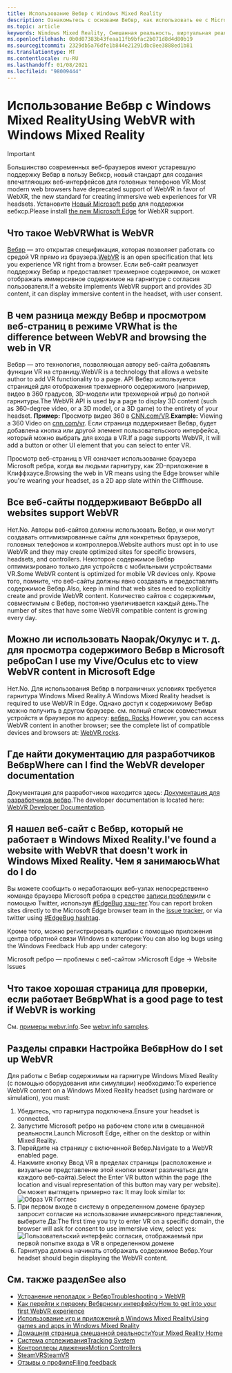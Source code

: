 ```yaml
---
title: Использование Вебвр с Windows Mixed Reality
description: Ознакомьтесь с основами Вебвр, как использовать ее с Microsoft ребром на гарнитурах Windows Mixed Reality, а также как часто устранять неполадки.
ms.topic: article
keywords: Windows Mixed Reality, Смешанная реальность, виртуальная реальность, VR, MR, Вебвр, ребро, Microsoft ребро, просмотр веб-страниц
ms.openlocfilehash: 0b0d07383b43feaa11fb9bfac2b071d8d4d80b19
ms.sourcegitcommit: 2329db5a76dfe1b844e21291dbc8ee3888ed1b81
ms.translationtype: MT
ms.contentlocale: ru-RU
ms.lasthandoff: 01/08/2021
ms.locfileid: "98009444"
---
```

# <a name="using-webvr-with-windows-mixed-reality"></a><span data-ttu-id="fdc4f-104">Использование Вебвр с Windows Mixed Reality</span><span class="sxs-lookup"><span data-stu-id="fdc4f-104">Using WebVR with Windows Mixed Reality</span></span>

>[!IMPORTANT]
><span data-ttu-id="fdc4f-105">Большинство современных веб-браузеров имеют устаревшую поддержку Вебвр в пользу Вебкср, новый стандарт для создания впечатляющих веб-интерфейсов для головных телефонов VR.</span><span class="sxs-lookup"><span data-stu-id="fdc4f-105">Most modern web browsers have deprecated support of WebVR in favor of WebXR, the new standard for creating immersive web experiences for VR headsets.</span></span> <span data-ttu-id="fdc4f-106">Установите [Новый Microsoft ребр](using-microsoft-edge.md) для поддержки вебкср.</span><span class="sxs-lookup"><span data-stu-id="fdc4f-106">Please install [the new Microsoft Edge](using-microsoft-edge.md) for WebXR support.</span></span>

## <a name="what-is-webvr"></a><span data-ttu-id="fdc4f-107">Что такое WebVR</span><span class="sxs-lookup"><span data-stu-id="fdc4f-107">What is WebVR</span></span>

<span data-ttu-id="fdc4f-108">[Вебвр](https://webvr.info) — это открытая спецификация, которая позволяет работать со средой VR прямо из браузера.</span><span class="sxs-lookup"><span data-stu-id="fdc4f-108">[WebVR](https://webvr.info) is an open specification that lets you experience VR right from a browser.</span></span> <span data-ttu-id="fdc4f-109">Если веб-сайт реализует поддержку Вебвр и предоставляет трехмерное содержимое, он может отображать иммерсивное содержимое на гарнитуре с согласия пользователя.</span><span class="sxs-lookup"><span data-stu-id="fdc4f-109">If a website implements WebVR support and provides 3D content, it can display immersive content in the headset, with user consent.</span></span>

## <a name="what-is-the-difference-between-webvr-and-browsing-the-web-in-vr"></a><span data-ttu-id="fdc4f-110">В чем разница между Вебвр и просмотром веб-страниц в режиме VR</span><span class="sxs-lookup"><span data-stu-id="fdc4f-110">What is the difference between WebVR and browsing the web in VR</span></span>

<span data-ttu-id="fdc4f-111">Вебвр — это технология, позволяющая автору веб-сайта добавлять функции VR на страницу.</span><span class="sxs-lookup"><span data-stu-id="fdc4f-111">WebVR is a technology that allows a website author to add VR functionality to a page.</span></span> <span data-ttu-id="fdc4f-112">API Вебвр используется страницей для отображения трехмерного содержимого (например, видео в 360 градусов, 3D-модели или трехмерной игры) до полной гарнитуры.</span><span class="sxs-lookup"><span data-stu-id="fdc4f-112">The WebVR API is used by a page to display 3D content (such as 360-degree video, or a 3D model, or a 3D game) to the entirety of your headset.</span></span> <span data-ttu-id="fdc4f-113">**Пример:** Просмотр видео 360 в [CNN.com/VR](http://cnn.com/vr).</span><span class="sxs-lookup"><span data-stu-id="fdc4f-113">**Example:** Viewing a 360 Video on [cnn.com/vr](http://cnn.com/vr).</span></span> <span data-ttu-id="fdc4f-114">Если страница поддерживает Вебвр, будет добавлена кнопка или другой элемент пользовательского интерфейса, который можно выбрать для входа в VR.</span><span class="sxs-lookup"><span data-stu-id="fdc4f-114">If a page supports WebVR, it will add a button or other UI element that you can select to enter VR.</span></span>

<span data-ttu-id="fdc4f-115">Просмотр веб-страниц в VR означает использование браузера Microsoft ребра, когда вы людьми гарнитуру, как 2D-приложение в Клиффхаусе.</span><span class="sxs-lookup"><span data-stu-id="fdc4f-115">Browsing the web in VR means using the Edge browser while you're wearing your headset, as a 2D app slate within the Cliffhouse.</span></span>

## <a name="do-all-websites-support-webvr"></a><span data-ttu-id="fdc4f-116">Все веб-сайты поддерживают Вебвр</span><span class="sxs-lookup"><span data-stu-id="fdc4f-116">Do all websites support WebVR</span></span>

<span data-ttu-id="fdc4f-117">Нет.</span><span class="sxs-lookup"><span data-stu-id="fdc4f-117">No.</span></span> <span data-ttu-id="fdc4f-118">Авторы веб-сайтов должны использовать Вебвр, и они могут создавать оптимизированные сайты для конкретных браузеров, головных телефонов и контроллеров.</span><span class="sxs-lookup"><span data-stu-id="fdc4f-118">Website authors must opt in to use WebVR and they may create optimized sites for specific browsers, headsets, and controllers.</span></span> <span data-ttu-id="fdc4f-119">Некоторое содержимое Вебвр оптимизировано только для устройств с мобильными устройствами VR.</span><span class="sxs-lookup"><span data-stu-id="fdc4f-119">Some WebVR content is optimized for mobile VR devices only.</span></span> <span data-ttu-id="fdc4f-120">Кроме того, помните, что веб-сайты должны явно создавать и предоставлять содержимое Вебвр.</span><span class="sxs-lookup"><span data-stu-id="fdc4f-120">Also, keep in mind that web sites need to explicitly create and provide WebVR content.</span></span> <span data-ttu-id="fdc4f-121">Количество сайтов с содержимым, совместимым с Вебвр, постоянно увеличивается каждый день.</span><span class="sxs-lookup"><span data-stu-id="fdc4f-121">The number of sites that have some WebVR compatible content is growing every day.</span></span>

## <a name="can-i-use-my-viveoculus-etc-to-view-webvr-content-in-microsoft-edge"></a><span data-ttu-id="fdc4f-122">Можно ли использовать Naopak/Окулус и т. д. для просмотра содержимого Вебвр в Microsoft ребро</span><span class="sxs-lookup"><span data-stu-id="fdc4f-122">Can I use my Vive/Oculus etc to view WebVR content in Microsoft Edge</span></span>

<span data-ttu-id="fdc4f-123">Нет.</span><span class="sxs-lookup"><span data-stu-id="fdc4f-123">No.</span></span> <span data-ttu-id="fdc4f-124">Для использования Вебвр в пограничных условиях требуется гарнитура Windows Mixed Reality.</span><span class="sxs-lookup"><span data-stu-id="fdc4f-124">A Windows Mixed Reality headset is required to use WebVR in Edge.</span></span> <span data-ttu-id="fdc4f-125">Однако доступ к содержимому Вебвр можно получить в другом браузере. см. полный список совместимых устройств и браузеров по адресу: [вебвр. Rocks](http://webvr.rocks/).</span><span class="sxs-lookup"><span data-stu-id="fdc4f-125">However, you can access WebVR content in another browser; see the complete list of compatible devices and browsers at: [WebVR.rocks](http://webvr.rocks/).</span></span>

## <a name="where-can-i-find-the-webvr-developer-documentation"></a><span data-ttu-id="fdc4f-126">Где найти документацию для разработчиков Вебвр</span><span class="sxs-lookup"><span data-stu-id="fdc4f-126">Where can I find the WebVR developer documentation</span></span>

<span data-ttu-id="fdc4f-127">Документация для разработчиков находится здесь: [Документация для разработчиков вебвр](https://docs.microsoft.com/microsoft-edge/webvr/).</span><span class="sxs-lookup"><span data-stu-id="fdc4f-127">The developer documentation is located here: [WebVR Developer Documentation](https://docs.microsoft.com/microsoft-edge/webvr/).</span></span>

## <a name="ive-found-a-website-with-webvr-that-doesnt-work-in-windows-mixed-reality-what-do-i-do"></a><span data-ttu-id="fdc4f-128">Я нашел веб-сайт с Вебвр, который не работает в Windows Mixed Reality.</span><span class="sxs-lookup"><span data-stu-id="fdc4f-128">I've found a website with WebVR that doesn't work in Windows Mixed Reality.</span></span> <span data-ttu-id="fdc4f-129">Чем я занимаюсь</span><span class="sxs-lookup"><span data-stu-id="fdc4f-129">What do I do</span></span>

<span data-ttu-id="fdc4f-130">Вы можете сообщить о неработающих веб-узлах непосредственно команде браузера Microsoft ребра в средстве [записи проблем](https://developer.microsoft.com/en-us/microsoft-edge/platform/issues/)или с помощью Twitter, используя [#EdgeBug хэш-тег](https://blogs.windows.com/msedgedev/2016/08/11/edgebug-twitter/).</span><span class="sxs-lookup"><span data-stu-id="fdc4f-130">You can report broken sites directly to the Microsoft Edge browser team in the [issue tracker](https://developer.microsoft.com/en-us/microsoft-edge/platform/issues/), or via twitter using [#EdgeBug hashtag](https://blogs.windows.com/msedgedev/2016/08/11/edgebug-twitter/).</span></span>

<span data-ttu-id="fdc4f-131">Кроме того, можно регистрировать ошибки с помощью приложения центра обратной связи Windows в категории:</span><span class="sxs-lookup"><span data-stu-id="fdc4f-131">You can also log bugs using the Windows Feedback Hub app under category:</span></span>

<span data-ttu-id="fdc4f-132">Microsoft ребро — проблемы с веб-сайтом ></span><span class="sxs-lookup"><span data-stu-id="fdc4f-132">Microsoft Edge -> Website Issues</span></span>

## <a name="what-is-a-good-page-to-test-if-webvr-is-working"></a><span data-ttu-id="fdc4f-133">Что такое хорошая страница для проверки, если работает Вебвр</span><span class="sxs-lookup"><span data-stu-id="fdc4f-133">What is a good page to test if WebVR is working</span></span>

<span data-ttu-id="fdc4f-134">См. [примеры webvr.info](http://webvr.info/samples/XX-vr-controllers.html).</span><span class="sxs-lookup"><span data-stu-id="fdc4f-134">See [webvr.info samples](http://webvr.info/samples/XX-vr-controllers.html).</span></span>

## <a name="how-do-i-set-up-webvr"></a><span data-ttu-id="fdc4f-135">Разделы справки Настройка Вебвр</span><span class="sxs-lookup"><span data-stu-id="fdc4f-135">How do I set up WebVR</span></span>

<span data-ttu-id="fdc4f-136">Для работы с Вебвр содержимым на гарнитуре Windows Mixed Reality (с помощью оборудования или симуляции) необходимо:</span><span class="sxs-lookup"><span data-stu-id="fdc4f-136">To experience WebVR content on a Windows Mixed Reality headset (using hardware or simulation), you must:</span></span>

1. <span data-ttu-id="fdc4f-137">Убедитесь, что гарнитура подключена.</span><span class="sxs-lookup"><span data-stu-id="fdc4f-137">Ensure your headset is connected.</span></span>
2. <span data-ttu-id="fdc4f-138">Запустите Microsoft ребро на рабочем столе или в смешанной реальности.</span><span class="sxs-lookup"><span data-stu-id="fdc4f-138">Launch Microsoft Edge, either on the desktop or within Mixed Reality.</span></span>
3. <span data-ttu-id="fdc4f-139">Перейдите на страницу с включенной Вебвр.</span><span class="sxs-lookup"><span data-stu-id="fdc4f-139">Navigate to a WebVR enabled page.</span></span>
4. <span data-ttu-id="fdc4f-140">Нажмите кнопку Ввод VR в пределах страницы (расположение и визуальное представление этой кнопки может различаться для каждого веб-сайта).</span><span class="sxs-lookup"><span data-stu-id="fdc4f-140">Select the Enter VR button within the page (the location and visual representation of this button may vary per website).</span></span> <span data-ttu-id="fdc4f-141">Он может выглядеть примерно так: </span><span class="sxs-lookup"><span data-stu-id="fdc4f-141">It may look similar to:</span></span>\
   ![Образ VR Гогглес](images/75px-enter-vr.png)
5. <span data-ttu-id="fdc4f-143">При первом входе в систему в определенном домене браузер запросит согласие на использование иммерсивного представления, выберите Да:</span><span class="sxs-lookup"><span data-stu-id="fdc4f-143">The first time you try to enter VR on a specific domain, the browser will ask for consent to use immersive view, select yes:</span></span> ![Пользовательский интерфейс согласия, отображаемый при первой попытке входа в VR в определенном домене](images/1053px-Webvr-consent-ui.png)
6. <span data-ttu-id="fdc4f-145">Гарнитура должна начинать отображать содержимое Вебвр.</span><span class="sxs-lookup"><span data-stu-id="fdc4f-145">Your headset should begin displaying the WebVR content.</span></span>

## <a name="see-also"></a><span data-ttu-id="fdc4f-146">См. также раздел</span><span class="sxs-lookup"><span data-stu-id="fdc4f-146">See also</span></span>

* [<span data-ttu-id="fdc4f-147">Устранение неполадок > Вебвр</span><span class="sxs-lookup"><span data-stu-id="fdc4f-147">Troubleshooting > WebVR</span></span>](webvr-questions.md)
* [<span data-ttu-id="fdc4f-148">Как перейти к первому Вебврному интерфейсу</span><span class="sxs-lookup"><span data-stu-id="fdc4f-148">How to get into your first WebVR experience</span></span>](using-games-and-apps-in-windows-mixed-reality.md#how-to-get-into-your-first-webvr-experience)
* [<span data-ttu-id="fdc4f-149">Использование игр и приложений в Windows Mixed Reality</span><span class="sxs-lookup"><span data-stu-id="fdc4f-149">Using games and apps in Windows Mixed Reality</span></span>](using-games-and-apps-in-windows-mixed-reality.md)
* [<span data-ttu-id="fdc4f-150">Домашняя страница смешанной реальности</span><span class="sxs-lookup"><span data-stu-id="fdc4f-150">Your Mixed Reality Home</span></span>](your-mixed-reality-home.md)
* [<span data-ttu-id="fdc4f-151">Система отслеживания</span><span class="sxs-lookup"><span data-stu-id="fdc4f-151">Tracking System</span></span>](tracking-system.md)
* [<span data-ttu-id="fdc4f-152">Контроллеры движения</span><span class="sxs-lookup"><span data-stu-id="fdc4f-152">Motion Controllers</span></span>](controllers-in-wmr.md)
* [<span data-ttu-id="fdc4f-153">SteamVR</span><span class="sxs-lookup"><span data-stu-id="fdc4f-153">SteamVR</span></span>](using-steamvr-with-windows-mixed-reality.md)
* [<span data-ttu-id="fdc4f-154">Отзывы о профиле</span><span class="sxs-lookup"><span data-stu-id="fdc4f-154">Filing feedback</span></span>](filing-feedback.md)
